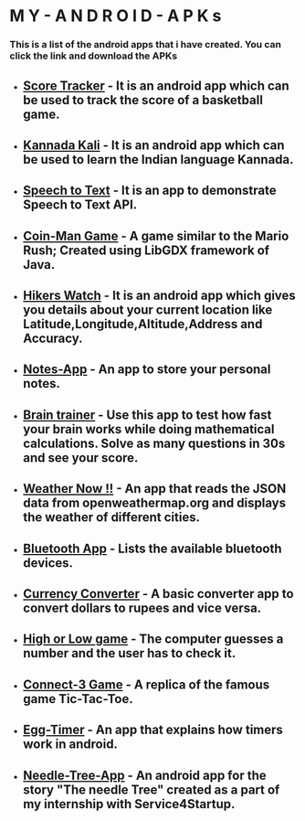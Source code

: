 # M Y - A N D R O I D - A P K s
### This is a list of the android apps that i have created. You can click the link and download the APKs

   - ## [Score Tracker](https://github.com/infiniteoverflow/Score-Tracker/blob/master/app/app-debug.apk?raw=true) - It is an android app which can be used to track the score of a basketball game.

   - ## [Kannada Kali](https://github.com/infiniteoverflow/Kannada-Kali/blob/master/Kannada%20Kali.apk?raw=true) - It is an android app which can be used to learn the Indian language Kannada.
   
   - ## [Speech to Text](https://github.com/infiniteoverflow/My-Android-APKs/blob/master/APKs/Speech-To-Text.apk?raw=true) - It is an app to demonstrate Speech to Text API.

   - ## [Coin-Man Game](https://github.com/infiniteoverflow/My-Android-APKs/blob/master/APKs/Coin-Man.apk?raw=true) - A game similar to the Mario Rush; Created using LibGDX framework of Java.
   
   - ## [Hikers Watch](https://github.com/infiniteoverflow/Hikers-Watch/blob/master/Hikers%20Watch.apk?raw=true) - It is an android app which gives you details about your current location like Latitude,Longitude,Altitude,Address and Accuracy.
   
   - ## [Notes-App](https://github.com/infiniteoverflow/Notes-App/blob/master/Notes-App.apk?raw=true) - An app to store your personal notes.
   
   - ## [Brain trainer](https://github.com/infiniteoverflow/Brain-Trainer-App/blob/master/Brain%20Trainer.apk?raw=true) - Use this app to test how fast your brain works while doing mathematical calculations. Solve as many questions in 30s and see your score.
   
   - ## [Weather Now !!](https://github.com/infiniteoverflow/My-Android-APKs/blob/master/APKs/Weather%20Now%20!!.apk?raw=true) - An app that reads the JSON data from openweathermap.org and displays the weather of different cities.
   
   - ## [Bluetooth App](https://github.com/infiniteoverflow/Bluetooth-App/blob/master/Bluetooth%20App.apk?raw=true) - Lists the available bluetooth devices.
   
   - ## [Currency Converter](https://github.com/infiniteoverflow/Currency-Converter/blob/master/Currency%20Converter.apk?raw=true) - A basic converter app to convert dollars to rupees and vice versa.
   
   - ## [High or Low game](https://github.com/infiniteoverflow/High-or-Low-game/blob/master/High%20or%20low%20game.apk?raw=true) - The computer guesses a number and the user has to check it.

   - ## [Connect-3 Game](https://github.com/infiniteoverflow/Connect3-Game/blob/master/Connect-3%20Game.apk?raw=true) - A replica of the famous game Tic-Tac-Toe.

   - ## [Egg-Timer](https://github.com/infiniteoverflow/My-Android-APKs/blob/master/APKs/Egg%20Timer.apk?raw=true) - An app that explains how timers work in android. 
   
   - ## [Needle-Tree-App](https://github.com/infiniteoverflow/My-Android-APKs/blob/master/APKs/Needle%20Tree%20App.apk?raw=true) - An android app for the story "The needle Tree" created as a part of my internship with Service4Startup.

